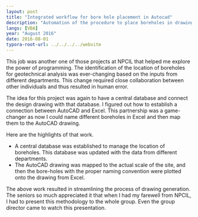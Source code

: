 ```yaml
---
layout: post
title: "Integrated workflow for bore hole placement in Autocad"
description: "Automation of the procedure to place boreholes in drawing using VBA."
langs: [VBA]
year: "August 2016"
date: 2016-08-01
typora-root-url: ../../../../website
---
```


This job was another one of those projects at NPCIL that helped me explore the power of programming. The identification of the location of boreholes for geotechnical analysis was ever-changing based on the inputs from different departments. This change required close collaboration between other individuals and thus resulted in human error.

The idea for this project was again to have a central database and connect the design drawing with that database. I figured out how to establish a connection between AutoCAD and Excel. This partnership was a game-changer as now I could name different boreholes in Excel and then map them to the AutoCAD drawing. 

Here are the highlights of that work.

- A central database was established to manage the location of boreholes. This database was updated with the data from different departments.
- The AutoCAD drawing was mapped to the actual scale of the site, and then the bore-holes with the proper naming convention were plotted onto the drawing from Excel.

The above work resulted in streamlining the process of drawing generation. The seniors so much appreciated it that when I had my farewell from NPCIL, I had to present this methodology to the whole group. Even the group director came to watch this presentation.
